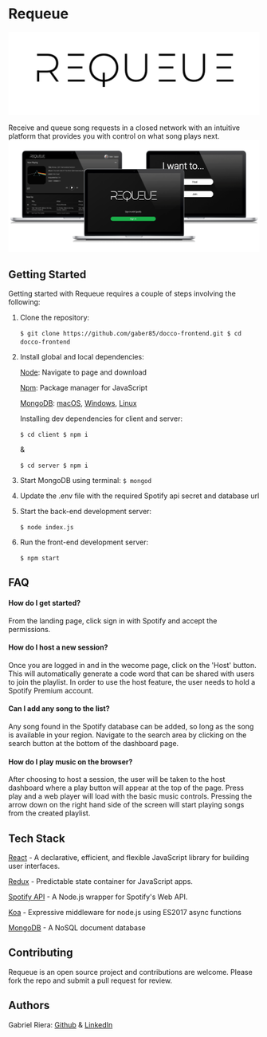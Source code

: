 # Requeue
<p align="center">
<img alt="requeue logo" src="https://github.com/gaber85/requeue/blob/master/Extras/Logo.png?raw=true" />
</p>
Receive and queue song requests in a closed network with an intuitive platform that provides you with control on what song plays next.

<img alt="Requeue screenshots" src="https://github.com/gaber85/requeue/blob/master/Extras/Requeue%20Screenshots.png?raw=true" />

## Getting Started

Getting started with Requeue requires a couple of steps involving the following:

1. Clone the repository:

   `$ git clone https://github.com/gaber85/docco-frontend.git
   $ cd docco-frontend`

2. Install global and local dependencies:

   [Node](https://nodejs.org/en/): Navigate to page and download

   [Npm](https://www.npmjs.com/): Package manager for JavaScript

   [MongoDB](https://www.mongodb.com/): [macOS](https://docs.mongodb.com/manual/tutorial/install-mongodb-on-os-x/), [Windows](https://docs.mongodb.com/manual/tutorial/install-mongodb-on-windows/), [Linux](https://docs.mongodb.com/manual/administration/install-on-linux/)

   Installing dev dependencies for client and server:

   `$ cd client
   $ npm i`

   &

   `$ cd server
   $ npm i`

3. Start MongoDB using terminal: `$ mongod`

4. Update the .env file with the required Spotify api secret and database url

5. Start the back-end development server:

   `$ node index.js`

6. Run the front-end development server:

   `$ npm start`

## FAQ

#### How do I get started?

From the landing page, click sign in with Spotify and accept the permissions.

#### How do I host a new session?

Once you are logged in and in the wecome page, click on the 'Host' button. This will automatically generate a code word that can be shared with users to join the playlist. In order to use the host feature, the user needs to hold a Spotify Premium account.

#### Can I add any song to the list?

Any song found in the Spotify database can be added, so long as the song is available in your region. Navigate to the search area by clicking on the search button at the bottom of the dashboard page.

#### How do I play music on the browser?

After choosing to host a session, the user will be taken to the host dashboard where a play button will appear at the top of the page. Press play and a web player will load with the basic music controls. Pressing the arrow down on the right hand side of the screen will start playing songs from the created playlist.



## Tech Stack

[React](https://github.com/facebook/react) - A declarative, efficient, and flexible JavaScript library for building user interfaces. 

[Redux](https://github.com/reduxjs/redux) - Predictable state container for JavaScript apps.

[Spotify API](https://github.com/thelinmichael/spotify-web-api-node) - A Node.js wrapper for Spotify's Web API.

[Koa](https://github.com/koajs/koa) - Expressive middleware for node.js using ES2017 async functions

[MongoDB](https://www.mongodb.com/) - A NoSQL document database

## Contributing

Requeue is an open source project and contributions are welcome. Please fork the repo and submit a pull request for review.

## Authors

Gabriel Riera: [Github](https://github.com/gaber85) & [LinkedIn](https://www.linkedin.com/in/griera/)
